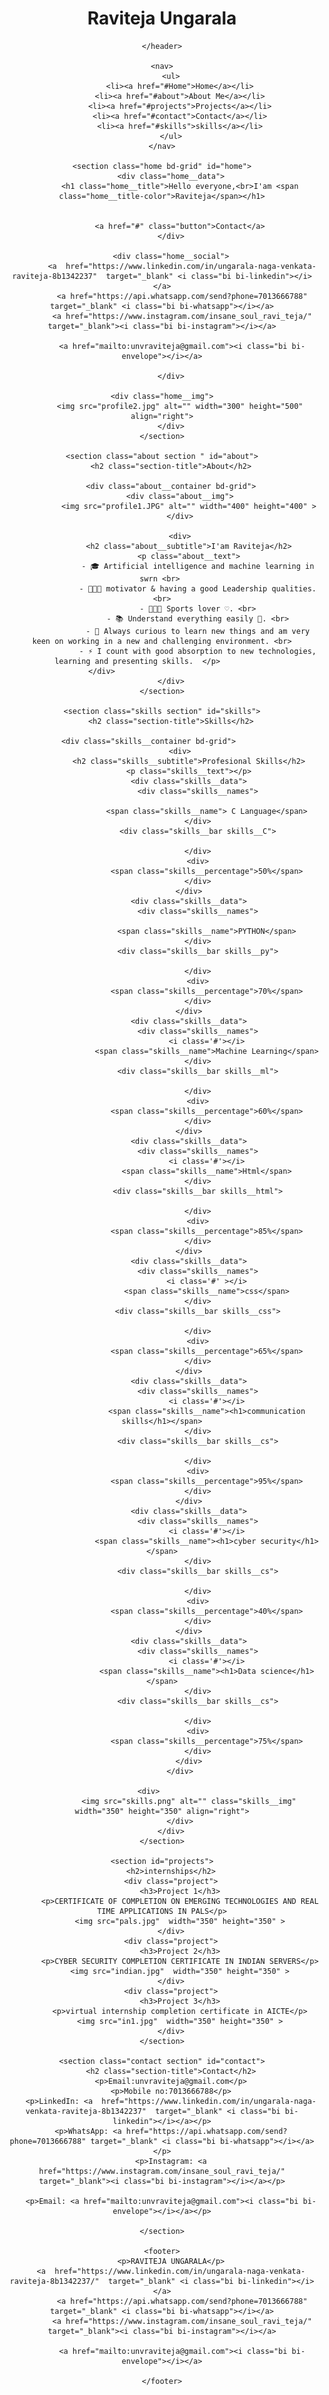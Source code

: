<!DOCTYPE html>
<html lang="en">
<head>
    <meta charset="UTF-8">
    <meta name="viewport" content="width=device-width, initial-scale=1.0">
    <link rel="stylesheet" href="https://cdn.jsdelivr.net/npm/bootstrap-icons@1.10.2/font/bootstrap-icons.css" integrity="sha384-b6lVK+yci+bfDmaY1u0zE8YYJt0TZxLEAFyYSLHId4xoVvsrQu3INevFKo+Xir8e" crossorigin="anonymous">
    <link href='https://cdn.jsdelivr.net/npm/boxicons@2.0.5/css/boxicons.min.css' rel='stylesheet'>
    <link rel="stylesheet" href="port.css">
    <title>Raviteja Portfolio</title>
</head>
<body>
    <header>
        <h1>Raviteja Ungarala <i class="bx bx-heart"></i></h1>
        
    </header>

    <nav>
        <ul>
            <li><a href="#Home">Home</a></li>
            <li><a href="#about">About Me</a></li>
            <li><a href="#projects">Projects</a></li>
            <li><a href="#contact">Contact</a></li>
            <li><a href="#skills">skills</a></li>
        </ul>
    </nav>

    <section class="home bd-grid" id="home">
        <div class="home__data">
            <h1 class="home__title">Hello everyone,<br>I'am <span class="home__title-color">Raviteja</span></h1>
           

            <a href="#" class="button">Contact</a>
        </div>

        <div class="home__social">
             <a  href="https://www.linkedin.com/in/ungarala-naga-venkata-raviteja-8b1342237"  target="_blank" <i class="bi bi-linkedin"></i></a>
             <a href="https://api.whatsapp.com/send?phone=7013666788" target="_blank" <i class="bi bi-whatsapp"></i></a>
             <a href="https://www.instagram.com/insane_soul_ravi_teja/" target="_blank"><i class="bi bi-instagram"></i></a>
            
             <a href="mailto:unvraviteja@gmail.com"><i class="bi bi-envelope"></i></a>
             
        </div>

        <div class="home__img">    
            <img src="profile2.jpg" alt="" width="300" height="500" align="right">
        </div>
    </section>

    <section class="about section " id="about">
        <h2 class="section-title">About</h2>

        <div class="about__container bd-grid">
            <div class="about__img">
                <img src="profile1.JPG" alt="" width="400" height="400" >
            </div>
            
            <div>
                <h2 class="about__subtitle">I'am Raviteja</h2>
                <p class="about__text">
                    - 🎓 Artificial intelligence and machine learning in swrn <br> 
                    - 👨🏻‍💻 motivator & having a good Leadership qualities. <br>
                    - 👨🏻‍💻 Sports lover ♡. <br>
                    - 📚 Understand everything easily 🚀. <br>
                    - 🔭 Always curious to learn new things and am very keen on working in a new and challenging environment. <br>
                    - ⚡ I count with good absorption to new technologies, learning and presenting skills.  </p>           
            </div>                                   
        </div>
    </section>

    <section class="skills section" id="skills">
        <h2 class="section-title">Skills</h2>

        <div class="skills__container bd-grid">          
            <div>
                <h2 class="skills__subtitle">Profesional Skills</h2>
                <p class="skills__text"></p>
                <div class="skills__data">
                    <div class="skills__names">
                        
                        <span class="skills__name"> C Language</span>
                    </div>
                    <div class="skills__bar skills__C">
                        
                    </div>
                    <div>
                        <span class="skills__percentage">50%</span>
                    </div>
                </div>
                <div class="skills__data">
                    <div class="skills__names">
                        
                        <span class="skills__name">PYTHON</span>
                    </div>
                    <div class="skills__bar skills__py">
                        
                    </div>
                    <div>
                        <span class="skills__percentage">70%</span>
                    </div>
                </div>
                <div class="skills__data">
                    <div class="skills__names">
                        <i class='#'></i>
                        <span class="skills__name">Machine Learning</span>
                    </div>
                    <div class="skills__bar skills__ml">

                    </div>
                    <div>
                        <span class="skills__percentage">60%</span>
                    </div>
                </div>
                <div class="skills__data">
                    <div class="skills__names">
                        <i class='#'></i>
                        <span class="skills__name">Html</span>
                    </div>
                    <div class="skills__bar skills__html">
                        
                    </div>
                    <div>
                        <span class="skills__percentage">85%</span>
                    </div>
                </div>
                <div class="skills__data">
                    <div class="skills__names">
                        <i class='#' ></i>
                        <span class="skills__name">css</span>
                    </div>
                    <div class="skills__bar skills__css">
                        
                    </div>
                    <div>
                        <span class="skills__percentage">65%</span>
                    </div>
                </div>
                <div class="skills__data">
                    <div class="skills__names">
                        <i class='#'></i>
                        <span class="skills__name"><h1>communication skills</h1></span>
                    </div>
                    <div class="skills__bar skills__cs">

                    </div>
                    <div>
                        <span class="skills__percentage">95%</span>
                    </div>
                </div>
                <div class="skills__data">
                    <div class="skills__names">
                        <i class='#'></i>
                        <span class="skills__name"><h1>cyber security</h1></span>
                    </div>
                    <div class="skills__bar skills__cs">

                    </div>
                    <div>
                        <span class="skills__percentage">40%</span>
                    </div>
                </div>
                <div class="skills__data">
                    <div class="skills__names">
                        <i class='#'></i>
                        <span class="skills__name"><h1>Data science</h1></span>
                    </div>
                    <div class="skills__bar skills__cs">

                    </div>
                    <div>
                        <span class="skills__percentage">75%</span>
                    </div>
                </div>
            </div>
            
            <div>              
                <img src="skills.png" alt="" class="skills__img" width="350" height="350" align="right">
            </div>
        </div>
    </section>

    <section id="projects">
        <h2>internships</h2>
        <div class="project">
            <h3>Project 1</h3>
            <p>CERTIFICATE OF COMPLETION ON EMERGING TECHNOLOGIES AND REAL TIME APPLICATIONS IN PALS</p>
            <img src="pals.jpg"  width="350" height="350" >
        </div>
        <div class="project">
            <h3>Project 2</h3>
            <p>CYBER SECURITY COMPLETION CERTIFICATE IN INDIAN SERVERS</p>
            <img src="indian.jpg"  width="350" height="350" >
        </div>
        <div class="project">
            <h3>Project 3</h3>
            <p>virtual internship completion certificate in AICTE</p>
            <img src="in1.jpg"  width="350" height="350" >
        </div>
    </section>

    <section class="contact section" id="contact">
        <h2 class="section-title">Contact</h2>
        <p>Email:unvraviteja@gmail.com</p>
        <p>Mobile no:7013666788</p>
        <p>LinkedIn: <a  href="https://www.linkedin.com/in/ungarala-naga-venkata-raviteja-8b1342237"  target="_blank" <i class="bi bi-linkedin"></i></a></p>
        <p>WhatsApp: <a href="https://api.whatsapp.com/send?phone=7013666788" target="_blank" <i class="bi bi-whatsapp"></i></a></p>
        <p>Instagram: <a href="https://www.instagram.com/insane_soul_ravi_teja/" target="_blank"><i class="bi bi-instagram"></i></a></p>
        
        <p>Email: <a href="mailto:unvraviteja@gmail.com"><i class="bi bi-envelope"></i></a></p>
       
    </section>

    <footer>
        <p>RAVITEJA UNGARALA</p>
        <a  href="https://www.linkedin.com/in/ungarala-naga-venkata-raviteja-8b1342237/"  target="_blank" <i class="bi bi-linkedin"></i></a>
             <a href="https://api.whatsapp.com/send?phone=7013666788" target="_blank" <i class="bi bi-whatsapp"></i></a>
             <a href="https://www.instagram.com/insane_soul_ravi_teja/" target="_blank"><i class="bi bi-instagram"></i></a>
             
             <a href="mailto:unvraviteja@gmail.com"><i class="bi bi-envelope"></i></a>
            
    </footer>
</body>
</html>
